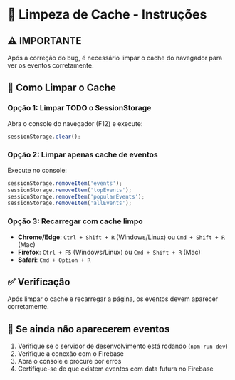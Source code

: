 # 🧹 Limpeza de Cache - Instruções

## ⚠️ IMPORTANTE
Após a correção do bug, é necessário limpar o cache do navegador para ver os eventos corretamente.

## 📝 Como Limpar o Cache

### Opção 1: Limpar TODO o SessionStorage
Abra o console do navegador (F12) e execute:
```javascript
sessionStorage.clear();
```

### Opção 2: Limpar apenas cache de eventos
Execute no console:
```javascript
sessionStorage.removeItem('events');
sessionStorage.removeItem('topEvents');
sessionStorage.removeItem('popularEvents');
sessionStorage.removeItem('allEvents');
```

### Opção 3: Recarregar com cache limpo
- **Chrome/Edge**: `Ctrl + Shift + R` (Windows/Linux) ou `Cmd + Shift + R` (Mac)
- **Firefox**: `Ctrl + F5` (Windows/Linux) ou `Cmd + Shift + R` (Mac)
- **Safari**: `Cmd + Option + R`

## ✅ Verificação
Após limpar o cache e recarregar a página, os eventos devem aparecer corretamente.

## 🔄 Se ainda não aparecerem eventos
1. Verifique se o servidor de desenvolvimento está rodando (`npm run dev`)
2. Verifique a conexão com o Firebase
3. Abra o console e procure por erros
4. Certifique-se de que existem eventos com data futura no Firebase

